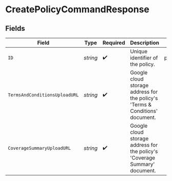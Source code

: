 # CreatePolicyCommandResponse


## Fields

| Field                                                                        | Type                                                                         | Required                                                                     | Description                                                                  | Example                                                                      |
| ---------------------------------------------------------------------------- | ---------------------------------------------------------------------------- | ---------------------------------------------------------------------------- | ---------------------------------------------------------------------------- | ---------------------------------------------------------------------------- |
| `ID`                                                                         | *string*                                                                     | :heavy_check_mark:                                                           | Unique identifier of the policy.                                             | pol_55857bcac78c495386d757a42e2e18ce                                         |
| `TermsAndConditionsUploadURL`                                                | *string*                                                                     | :heavy_check_mark:                                                           | Google cloud storage address for the policy's 'Terms & Conditions' document. |                                                                              |
| `CoverageSummaryUploadURL`                                                   | *string*                                                                     | :heavy_check_mark:                                                           | Google cloud storage address for the policy's 'Coverage Summary' document.   |                                                                              |